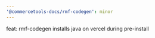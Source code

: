 ```yaml
---
'@commercetools-docs/rmf-codegen': minor
---
```


feat: rmf-codegen installs java on vercel during pre-install
